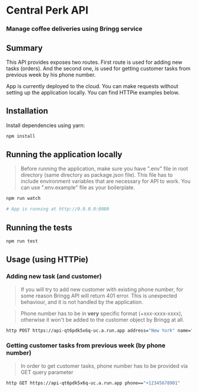 # Central Perk API

### Manage coffee deliveries using Bringg service

## Summary

This API provides exposes two routes. First route is used for adding new tasks (orders).
And the second one, is used for getting customer tasks from previous week by his phone
number.

App is currently deployed to the cloud. You can make requests without setting up the
application locally. You can find HTTPie examples below.

## Installation

Install dependencies using yarn:

```bash
npm install
```

## Running the application locally

> Before running the application, make sure you have ".env" file in root directory (same
> directory as package.json file). This file has to include environment variables that are
> necessary for API to work. You can use ".env.example" file as your boilerplate.

```bash
npm run watch

# App is running at http://0.0.0.0:8080
```

## Running the tests

```bash
npm run test
```

## Usage (using HTTPie)

### Adding new task (and customer)

> If you will try to add new customer with existing phone number, for some reason Bringg
> API will return 401 error. This is unexpected behaviour, and it is not handled by the
> application.

> Phone number has to be in **very** specific format (+xxx-xxxx-xxxx), otherwise it won't
> be added to the customer object by Bringg at all.

```bash
http POST https://api-qt6pdk5x6q-uc.a.run.app address="New York" name="John" phone="123-4567-8901"
```

### Getting customer tasks from previous week (by phone number)

> In order to get customer tasks, phone number has to be provided via GET query parameter

```bash
http GET https://api-qt6pdk5x6q-uc.a.run.app phone=="+12345678901"
```

